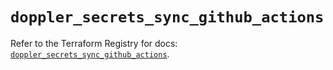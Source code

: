 # `doppler_secrets_sync_github_actions`

Refer to the Terraform Registry for docs: [`doppler_secrets_sync_github_actions`](https://registry.terraform.io/providers/dopplerhq/doppler/1.21.0/docs/resources/secrets_sync_github_actions).
